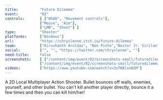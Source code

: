 ```yaml
---
title:          "Future Dilemma"
event:          "02"
controls:       [ ["WSAD", "Movement controls"],
                ["Mouse", "Aim"],
                ["LMB", "Shoot"] ]
type:           "Shooter"
platforms:      ["Windows"]
url:            "https://chryslenne.itch.io/future-dilemma"
team:           ["Kirushanth Aruldas", "Ben Pinto","Nestor Jr. Sirilan", ""]
social:         ["", "", "https://twitter.com/chryslenne", ""]
need-title:     false
screenshots:    [ ["/content/img/event/02/screenshots-small/futuredilemma-000.jpg", "/content/img/event/02/screenshots/futuredilemma-000.jpg"],
                ["/content/img/event/02/screenshots-small/futuredilemma-001.jpg", "/content/img/event/02/screenshots/futuredilemma-001.jpg"] ]
videos:         ["https://www.youtube.com/watch?v=3sTK8lxxN1M"]
---
```

A 2D Local Multiplayer Action Shooter. Bullet bounces off walls, enemies, yourself, and other bullet. You can't kill another player directly, bounce it a few times and then you can kill him/her!